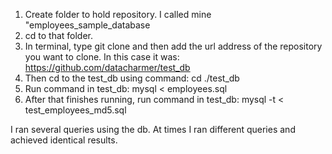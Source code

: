 1. Create folder to hold repository. I called mine "employees_sample_database
2. cd to that folder.
3. In terminal, type git clone and then add the url address of the repository you want to clone. In this case it was: https://github.com/datacharmer/test_db
4. Then cd to the test_db using command: cd ./test_db
5. Run command in test_db: mysql < employees.sql
6. After that finishes running, run command in test_db: mysql -t < test_employees_md5.sql

I ran several queries using the db. At times I ran different queries and achieved identical results.